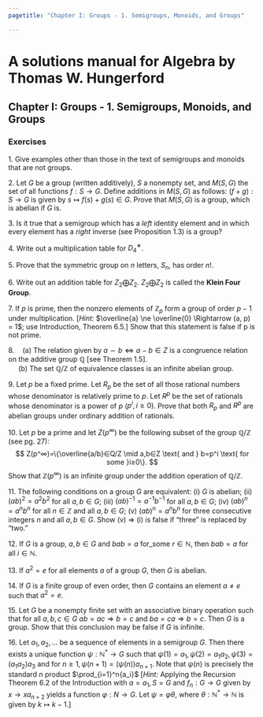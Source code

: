 ```yaml
---
pagetitle: "Chapter I: Groups - 1. Semigroups, Monoids, and Groups"

---
```


# A solutions manual for Algebra by Thomas W. Hungerford
## Chapter I: Groups - 1. Semigroups, Monoids, and Groups
### Exercises

1\. Give examples other than those in the text of semigroups and monoids
that are not groups.

2\. Let $G$ be a group (written additively), $S$ a nonempty set, and $M (S,
G)$ the set of all functions $f : S \to G$. Define additions in $M (S, G)$ as
follows: $(f + g) : S → G$ is given by $s \mapsto f(s)+g(s) ∈ G$. Prove that
$M(S, G)$ is a group, which is abelian if $G$ is.

3\. Is it true that a semigroup which has a _left_ identity element and in
which every element has a _right_ inverse (see Proposition 1.3) is a group?

4\. Write out a multiplication table for $D_4^∗$.

5\. Prove that the symmetric group on $n$ letters, $S_n$, has order $n!$.

6\. Write out an addition table for $Z_2\bigoplus Z_2$. $Z_2\bigoplus Z_2$
is called the **Klein Four Group**.

7\. If $p$ is prime, then the nonzero elements of $\mathbb{Z}_p$ form a
group of order $p − 1$ under multiplication. [_Hint:_ $\overline{a} \ne
\overline{0} \Rightarrow (a, p) = 1$; use Introduction, Theorem 6.5.] Show
that this statement is false if p is not prime.

8\.$\quad$(a) The relation given by $a ∼ b \Leftrightarrow a−b ∈ Z$ is a congruence
relation on the additive group $\mathbb{Q}$ [see Theorem 1.5].
<br />$\quad$
(b) The set $\mathbb{Q}/\mathbb{Z}$ of equivalence classes is an infinite
abelian group.

9\. Let $p$ be a fixed prime. Let $R_p$ be the set of all those rational
numbers whose denominator is relatively prime to $p$. Let $R^p$ be the set of
rationals whose denominator is a power of $p$ ($p^i,i ≥ 0$). Prove that both
$R_p$ and $R^p$ are abelian groups under ordinary addition of rationals.

10\. Let $p$ be a prime and let $Z(p^∞)$ be the following subset of the
group $\mathbb{Q}/\mathbb{Z}$ (see pg. 27):
$$
Z(p^∞)=\{\overline{a/b}∈Q/Z \mid a,b∈Z \text{ and } b=p^i \text{ for
  some }i≥0\}.
$$
Show that $\mathbb{Z}(p^∞)$ is an infinite group under the addition operation
of $\mathbb{Q}/\mathbb{Z}$.

11\. The following conditions on a group $G$ are equivalent: (i) $G$ is
abelian; (ii) $(ab)^2 = a^2b^2$ for all $a,b ∈ G$; (iii) $(ab)^{−1}
= a^{−1}b^{−1}$ for all $a,b ∈ G$; (iv) $(ab)^n = a^nb^n$ for all $n ∈
\mathbb{Z}$ and all $a,b ∈ G$; (v) $(ab)^n = a^nb^n$ for three consecutive
integers $n$ and
all $a, b ∈ G$. Show (v) $\Rightarrow$ (i) is false if “three” is replaced
by “two.”

12\. If $G$ is a group, $a,b∈G$ and $bab=a$ for_some $r∈\mathbb{N}$, then
$bab =a$ for all $i ∈ \mathbb{N}$.

13\. If $a^2 = e$ for all elements $a$ of a group $G$, then $G$ is abelian.

14\. If $G$ is a finite group of even order, then $G$ contains an element
$a \ne e$ such that $a^2 = e$.

15\. Let $G$ be a nonempty finite set with an associative binary operation
such that for all $a,b,c∈G\text{ } ab=ac\Rightarrow b=c \text{ and }
ba=ca\Rightarrow b=c$. Then $G$ is a group. Show that this conclusion may be
false if $G$ is infinite.

16\. Let $a_1, a_2,...$ be a sequence of elements in a semigroup $G$. Then
there exists a unique function $ψ : \mathbb{N}^* \to G$ such that $ψ(1) = a_1,
ψ(2) = a_1a_2,ψ(3) = (a_1a_2)a_3$ and for $n ≥ 1, ψ(n+1) = (ψ(n))a_{n+1}$.
Note that $ψ(n)$ is precisely the standard $n$ product $\prod_{i=1}^n{a_i}$
[_Hint:_ Applying the Recursion Theorem 6.2 of the Introduction with $a=a_1,S=G$ and $f_n :G \to G$ given by $x \to xa_{n+2}$ yields a function
$φ:N \to G$. Let $ψ=φθ$, where $θ:\mathbb{N}^* →\mathbb{N}$ is given by
$k \mapsto k−1$.]
